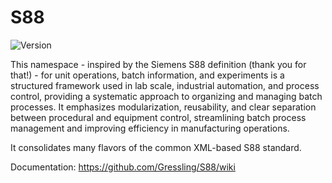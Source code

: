 # S88

![Version](https://img.shields.io/badge/Version-0.2%20(July%202023)-green?labelColor=red&style=flat)

This namespace - inspired by the Siemens S88 definition (thank you for that!) - for unit operations, batch information, and experiments is a structured framework used in lab scale, industrial automation, and process control, providing a systematic approach to organizing and managing batch processes. It emphasizes modularization, reusability, and clear separation between procedural and equipment control, streamlining batch process management and improving efficiency in manufacturing operations.

It consolidates many flavors of the common XML-based S88 standard.

Documentation: https://github.com/Gressling/S88/wiki

